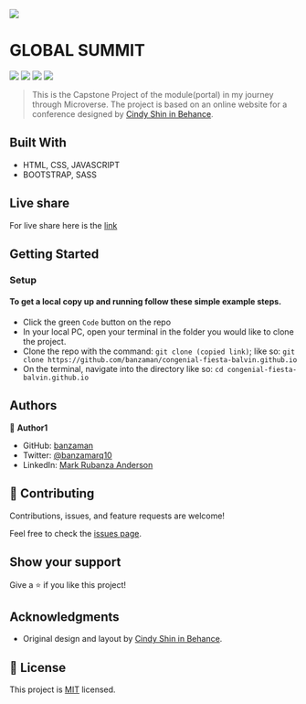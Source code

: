 ![](https://img.shields.io/badge/Microverse-blueviolet)

# GLOBAL SUMMIT

![](https://img.shields.io/badge/Academic-blue)
![](https://img.shields.io/badge/HTML-red)
![](https://img.shields.io/badge/SCSS-ff69b4)
![](https://img.shields.io/badge/JavaScript-yellow)

> This is the Capstone Project of the module(portal) in my journey through Microverse. The project is based on an online website for a conference designed by [Cindy Shin in Behance](https://www.behance.net/adagio07).

## Built With

- HTML, CSS, JAVASCRIPT
- BOOTSTRAP, SASS

## Live share 

For live share here is the [link](https://banzaman.github.io/congenial-fiesta-balvin.github.io/)
## Getting Started

### Setup

#### To get a local copy up and running follow these simple example steps.

- Click the green `Code` button on the repo
- In your local PC, open your terminal in the folder you would like to clone the project.
- Clone the repo with the command: `git clone (copied link)`; like so: `git clone https://github.com/banzaman/congenial-fiesta-balvin.github.io`
- On the terminal, navigate into the directory like so: `cd congenial-fiesta-balvin.github.io`



## Authors

👤 **Author1**

- GitHub: [banzaman](https://github.com/banzaman)
- Twitter: [@banzamarq10](https://twitter.com/banzamarq10)
- LinkedIn: [Mark Rubanza Anderson](https://www.linkedin.com/in/mark-rubanza-anderson-4399a2211/)


## 🤝 Contributing

Contributions, issues, and feature requests are welcome!

Feel free to check the [issues page](https://github.com/banzaman/congenial-fiesta-balvin.github.io/issues).

## Show your support

Give a ⭐️ if you like this project!

## Acknowledgments

- Original design and layout by [Cindy Shin in Behance](https://www.behance.net/adagio07).


## 📝 License

This project is [MIT](./MIT.md) licensed.
